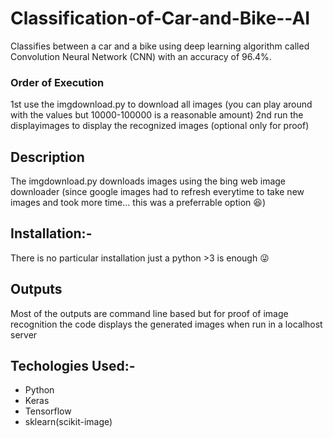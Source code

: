# Classification-of-Car-and-Bike--AI

   Classifies between a car and a bike using deep learning algorithm called Convolution Neural Network (CNN) with an accuracy of 96.4%.

### Order of Execution 

   1st use the imgdownload.py to download all images (you can play around with the values but 10000-100000 is a reasonable amount)
   2nd run the displayimages to display the recognized images (optional only for proof)
   
## Description 
   The imgdownload.py downloads images using the bing web image downloader (since google images had to refresh everytime to take new images and took more time... 
   this was a preferrable option :satisfied:)
   
## Installation:- 
   There is no particular installation just a python >3 is enough :stuck_out_tongue_winking_eye: 

## Outputs 
  Most of the outputs are command line based but for proof of image recognition the code displays the generated images when run in a localhost server
  
## Techologies Used:- 

- Python
- Keras
- Tensorflow
- sklearn(scikit-image)

